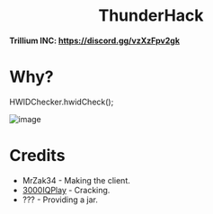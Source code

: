 <h1 align="center">ThunderHack</h1>

**Trillium INC: https://discord.gg/vzXzFpv2gk**

# Why?
HWIDChecker.hwidCheck();

![image](https://media.discordapp.net/attachments/1139491534727827518/1149020500912259103/image.png?width=934&height=378)

[3000IQPlayA]: https://github.com/3000IQPlay

# Credits
- MrZak34 - Making the client.
- [3000IQPlay][3000IQPlayA] - Cracking.
- ??? - Providing a jar.

